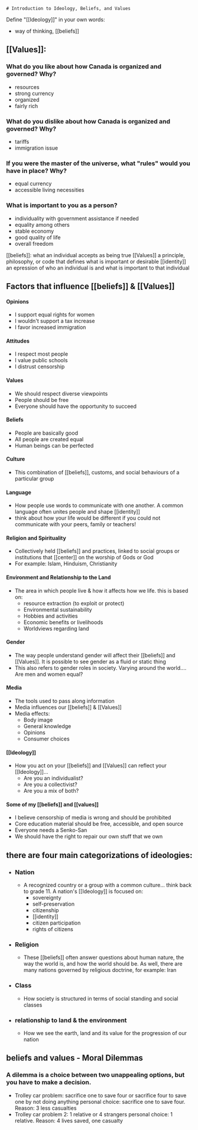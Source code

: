 	# Introduction to Ideology, Beliefs, and Values

Define "[[Ideology]]" in your own words:
* way of thinking, [[beliefs]]

## [[Values]]:
### What do you like about how Canada is organized and governed? Why?
* resources 
* strong currency
* organized
* fairly rich



### What do you dislike about how Canada is organized and governed? Why?
* tariffs
* immigration issue



### If you were the master of the universe, what "rules" would you have in place? Why?
* equal currency
* accessible living necessities



### What is important to you as a person?
* individuality with government assistance if needed
* equality among others
* stable economy
* good quality of life
* overall freedom

[[beliefs]]: what an individual accepts as being true
[[Values]] a principle, philosophy, or code that defines what is important or desirable
[[identity]] an epression of who an individual is and what is important to that individual


## Factors that influence [[beliefs]] & [[Values]]

#### Opinions 
* I support equal rights for women
* I wouldn't support a tax increase
* I favor increased immigration
#### Attitudes
* I respect most people
* I value public schools
* I distrust censorship
#### Values
* We should respect diverse viewpoints
* People should be free
* Everyone should have the opportunity to succeed

#### Beliefs
* People are basically good
* All people are created equal
* Human beings can be perfected

#### Culture
* This combination of [[beliefs]], customs, and social behaviours of a particular group

#### Language
* How people use words to communicate with one another. A common language often unites people and shape [[identity]]
* think about how your life would be different if you could not communicate with your peers, family or teachers!

#### Religion and Spirituality
* Collectively held [[beliefs]] and practices, linked to social groups or institutions that [[center]] on the worship of Gods or God
* For example: Islam, Hinduism, Christianity

#### Environment and Relationship to the Land
* The area in which people live & how it affects how we life. this is based on:
	* resource extraction (to exploit or protect)
	* Environmental sustainability
	* Hobbies and activities
	* Economic benefits or livelihoods
	* Worldviews regarding land

#### Gender
* The way people understand gender will affect their [[beliefs]] and [[Values]]. It is possible to see gender as a fluid or static thing
* This also refers to gender roles in society. Varying around the world.... Are men and women equal?

#### Media
* The tools used to pass along information
* Media influences our [[beliefs]] & [[Values]]
* Media effects:
	* Body image
	* General knowledge
	* Opinions
	* Consumer choices

#### [[Ideology]]
* How you act on your [[beliefs]] and [[Values]] can reflect your [[Ideology]]... 
	* Are you an individualist? 
	* Are you a collectivist?
	* Are you a mix of both?
#### Some of my [[beliefs]] and [[values]]
* I believe censorship of media is wrong and should be prohibited
* Core education material should be free, accessible,  and open source
* Everyone needs a Senko-San 
* We should have the right to repair our own stuff that we own 

## there are four main categorizations of ideologies:
* ### Nation
	* A recognized country or a group with a common culture... think back to grade 11. A nation's [[Ideology]] is focused on:
		* sovereignty
		* self-preservation
		* citizenship
		* [[identity]]
		* citizen participation
		* rights of citizens
* ### Religion
	* These [[beliefs]] often answer questions about human nature, the way the world is, and how the world should be. As well, there are many nations governed by religious doctrine, for example: Iran
* ### Class
	* How society is structured in terms of social standing and social classes
* ### relationship to land & the environment
	* How we see the earth, land and its value for the progression of our nation

## beliefs and values - Moral Dilemmas
### A dilemma is a choice between two unappealing options, but you have to make a decision.

* Trolley car problem: sacrifice one to save four or sacrifice four to save one by not doing anything
	personal choice: sacrifice one to save four. Reason: 3 less casualties
* Trolley car problem 2: 1 relative or 4 strangers
	personal choice: 1 relative. Reason: 4 lives saved, one casualty
